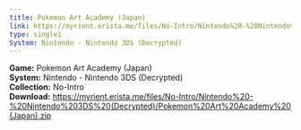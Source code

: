 ```yaml
---
title: Pokemon Art Academy (Japan)
link: https://myrient.erista.me/files/No-Intro/Nintendo%20-%20Nintendo%203DS%20(Decrypted)/Pokemon%20Art%20Academy%20(Japan).zip
type: single1
System: Nintendo - Nintendo 3DS (Decrypted)
---
```

<b>Game:</b> Pokemon Art Academy (Japan)<br>
<b>System:</b> Nintendo - Nintendo 3DS (Decrypted)<br>
<b>Collection:</b> No-Intro<br>
<b>Download:</b> https://myrient.erista.me/files/No-Intro/Nintendo%20-%20Nintendo%203DS%20(Decrypted)/Pokemon%20Art%20Academy%20(Japan).zip